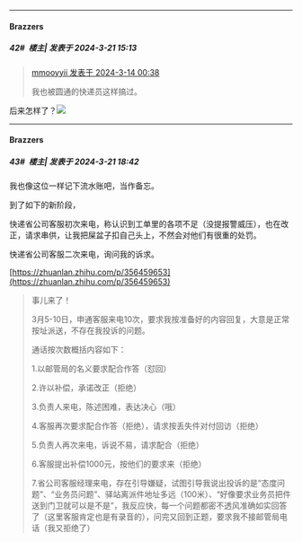 ﻿
*****

####  Brazzers  
##### 42#         楼主| 发表于 2024-3-21 15:13

<blockquote><a href="httphttps://bbs.saraba1st.com/2b/forum.php?mod=redirect&amp;goto=findpost&amp;pid=64246664&amp;ptid=2174162" target="_blank">mmooyyii 发表于 2024-3-14 00:38</a>

我也被圆通的快递员这样搞过。</blockquote>
后来怎样了？<img src="https://static.saraba1st.com/image/smiley/face2017/054.png" referrerpolicy="no-referrer">


*****

####  Brazzers  
##### 43#         楼主| 发表于 2024-3-21 18:42

我也像这位一样记下流水账吧，当作备忘。

到了如下的新阶段，

快递省公司客服初次来电，称认识到工单里的各项不足（没提报警威压），也在改正，请求串供，让我把屎盆子扣自己头上，不然会对他们有很重的处罚。

快递省公司客服二次来电，询问我的诉求。

[https://zhuanlan.zhihu.com/p/356459653](https://zhuanlan.zhihu.com/p/356459653) <blockquote>事儿来了！

3月5-10日，申通客服来电10次，要求我按准备好的内容回复，大意是正常按址派送，不存在我投诉的问题。

通话按次数概括内容如下：

1.以邮管局的名义要求配合作答（怼回）

2.许以补偿，承诺改正（拒绝）

3.负责人来电，陈述困难，表达决心（哦）

4.客服再次要求配合作答（拒绝），请求按丢失件对付回访（拒绝）

5.负责人再次来电，诉说不易，请求配合（拒绝）

6.客服提出补偿1000元，按他们的要求来（拒绝）

7.省公司客服经理来电，存在引导嫌疑，试图引导我说出投诉的是“态度问题”、“业务员问题”、驿站离派件地址多远（100米）、“好像要求业务员把件送到门卫就可以是不是”，我反应快，每一个问题都密不透风准确如实回答了（这里客服肯定也是有录音的），问完又回到正题，要求我不接邮管局电话（我又拒绝了）</blockquote>

